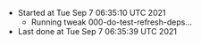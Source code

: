   - Started at Tue Sep  7 06:35:10 UTC 2021
    - Running tweak 000-do-test-refresh-deps...
  - Last done at Tue Sep  7 06:35:39 UTC 2021
